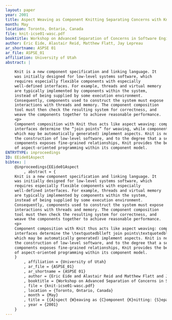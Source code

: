 ```yaml
---
layout: paper
year: 2001
title: Aspect Weaving as Component Knitting Separating Concerns with Knit
month: May
location: Toronto, Ontario, Canada
file: knit-icse01-wasc.pdf
booktitle: Workshop on Advanced Separation of Concerns in Software Engineering
author: Eric Eide, Alastair Reid, Matthew Flatt, Jay Lepreau
ar_shortname: ASPSE 01
ar_file: ASPSE_01
affiliation: University of Utah
abstract: |
    
    Knit is a new component specification and linking language. It
    was initially designed for low-level systems software, which
    requires especially flexible components with especially
    well-defined interfaces. For example, threads and virtual memory
    are typically implemented by components within the system,
    instead of being supplied by some execution environment.
    Consequently, components used to construct the system must expose
    interactions with threads and memory. The component composition
    tool must then check the resulting system for correctness, and
    weave the components together to achieve reasonable performance.
    <p>
    Component composition with Knit thus acts like aspect weaving: component
    interfaces determine the “join points” for weaving, while components (some of
    which may be automatically generated) implement aspects. Knit is not limited to
    the construction of low-level software, and to the degree that a set of
    components exposes fine-grained relationships, Knit provides the benefits
    of aspect-oriented programming within its component model.
ENTRYTYPE: inproceedings
ID: EEide01Aspect
bibtex: |
    @inproceedings{EEide01Aspect
        , abstract = {
    Knit is a new component specification and linking language. It
    was initially designed for low-level systems software, which
    requires especially flexible components with especially
    well-defined interfaces. For example, threads and virtual memory
    are typically implemented by components within the system,
    instead of being supplied by some execution environment.
    Consequently, components used to construct the system must expose
    interactions with threads and memory. The component composition
    tool must then check the resulting system for correctness, and
    weave the components together to achieve reasonable performance.
    <p>
    Component composition with Knit thus acts like aspect weaving: component
    interfaces determine the \textquotedblleft join points\textquotedblright  for weaving, while components (some of
    which may be automatically generated) implement aspects. Knit is not limited to
    the construction of low-level software, and to the degree that a set of
    components exposes fine-grained relationships, Knit provides the benefits
    of aspect-oriented programming within its component model.
    }
        , affiliation = {University of Utah}
        , ar_file = {ASPSE_01}
        , ar_shortname = {ASPSE 01}
        , author = {Eric Eide and Alastair Reid and Matthew Flatt and Jay Lepreau}
        , booktitle = {Workshop on Advanced Separation of Concerns in Software Engineering}
        , file = {knit-icse01-wasc.pdf}
        , location = {Toronto, Ontario, Canada}
        , month = {May}
        , title = {{A}spect {W}eaving as {C}omponent {K}nitting: {S}eparating {C}oncerns with {K}nit}
        , year = {2001}
    }
---
```

